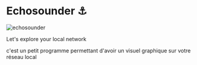 # Echosounder :anchor:

![echosounder](https://user-images.githubusercontent.com/16328515/156616053-babeb847-7833-4153-a007-5190cb0f9724.png)

Let's explore your local network

c'est un petit programme permettant d'avoir un visuel graphique sur votre réseau local

